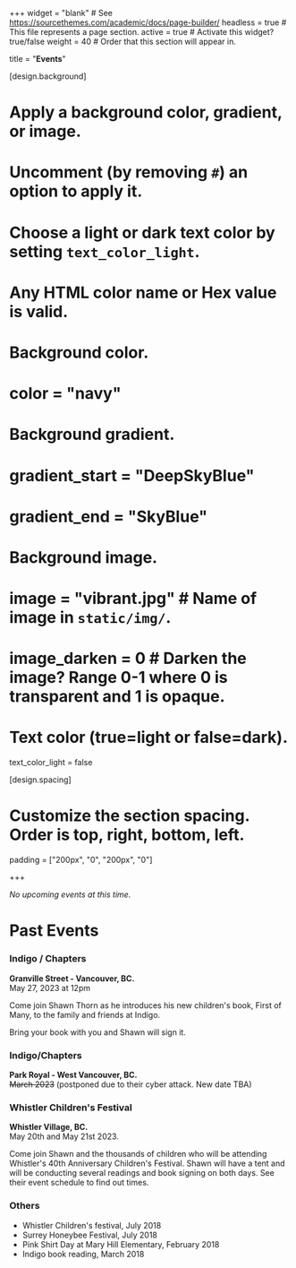+++
widget = "blank"  # See https://sourcethemes.com/academic/docs/page-builder/
headless = true  # This file represents a page section.
active = true  # Activate this widget? true/false
weight = 40  # Order that this section will appear in.

title = "**Events**"

[design.background]
  # Apply a background color, gradient, or image.
  #   Uncomment (by removing `#`) an option to apply it.
  #   Choose a light or dark text color by setting `text_color_light`.
  #   Any HTML color name or Hex value is valid.

  # Background color.
  # color = "navy"
  
  # Background gradient.
  # gradient_start = "DeepSkyBlue"
  # gradient_end = "SkyBlue"
  
  # Background image.
  # image = "vibrant.jpg"  # Name of image in `static/img/`.
  # image_darken = 0  # Darken the image? Range 0-1 where 0 is transparent and 1 is opaque.

  # Text color (true=light or false=dark).
  text_color_light = false

  [design.spacing]
  # Customize the section spacing. Order is top, right, bottom, left.
  padding = ["200px", "0", "200px", "0"]

+++

_No upcoming events at this time._


# Past Events

### Indigo / Chapters

**Granville Street - Vancouver, BC.**   
May 27, 2023 at 12pm

Come join Shawn Thorn as he introduces his new children's book, First of Many, to the family and friends at Indigo. 

Bring your book with you and Shawn will sign it. 

<!-- <img src="Indigo_Reading.png" width=50% height=50%> -->

### Indigo/Chapters

**Park Royal - West Vancouver, BC.**   
~~March 2023~~ (postponed due to their cyber attack. New date TBA)

### Whistler Children's Festival

**Whistler Village, BC.**  
May 20th and May 21st 2023.

Come join Shawn and the thousands of children who will be attending Whistler's 40th Anniversary Children's Festival. Shawn will have a tent and will be conducting several readings and book signing on both days. See their event schedule to find out times. 

<!-- <img src="Children_Festival_2018_day_2.jpg" width=25% height=25%> -->

### Others

- Whistler Children's festival, July 2018
- Surrey Honeybee Festival, July 2018
- Pink Shirt Day at Mary Hill Elementary, February 2018
- Indigo book reading, March 2018

